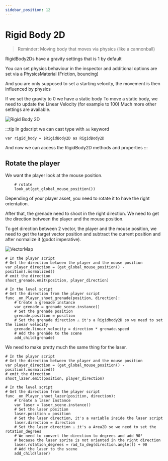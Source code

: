 ```yaml
---
sidebar_position: 12
---
```


# Rigid Body 2D

> Reminder: Moving body that moves via physics (like a cannonball)

RigidBody2Ds have a gravity settings that is 1 by default

You can set physics behaviour in the inspector and additional options are set via a PhysicsMaterial (Friction, bouncing)

And you are only supposed to set a starting velocity, the movement is then influenced by physics

If we set the gravity to 0 we have a static body
To move a static body, we need to update the Linear Velocity (for example to 100)
Much more other settings are available.

![Rigid Body 2D](./img/rigid-body-2d.png)

:::tip
In gdscript we can cast type with `as` keyword

```gdscript
var rigid_body = $RigidBody2D as RigidBody2D
```

And now we can access the RigidBody2D methods and properties
:::

## Rotate the player

We want the player look at the mouse position.

```gdscript
	# rotate
	look_at(get_global_mouse_position())
```

Depending of your player asset, you need to rotate it to have the right orientation.

After that, the grenade need to shoot in the right direction.
We need to get the direction between the player and the mouse position.

To get direction between 2 vector, the player and the mouse position, we need to get the target vector position and subtract the current position and after normalize it (godot imperative).

![VectorMap](./img/vector_map.png)

```gdscript
# In the player script
# Get the direction between the player and the mouse position
var player_direction = (get_global_mouse_position() - position).normalized()
# emit the direction
shoot_grenade.emit(position, player_direction)

# In the level script
# Get the direction from the player script
func _on_Player_shoot_grenade(position, direction):
    # Create a grenade instance
    var grenade = grenade_scene.instance()
    # Set the grenade position
    grenade.position = position
    # Set the grenade direction ⚠️ it's a Rigidbody2D so we need to set the linear velocity
    grenade.linear_velocity = direction * grenade.speed
    # Add the grenade to the scene
    add_child(grenade)
```

We need to make pretty much the same thing for the laser.

```gdscript
# In the player script
# Get the direction between the player and the mouse position
var player_direction = (get_global_mouse_position() - position).normalized()
# emit the direction
shoot_lazer.emit(position, player_direction)

# In the level script
# Get the direction from the player script
func _on_Player_shoot_lazer(position, direction):
    # Create a laser instance
    var laser = laser_scene.instance()
    # Set the laser position
    laser.position = position
    # Set the laser direction, it's a variable inside the laser script
	laser.direction = direction
    # Set the laser direction ⚠️ it's a Area2D so we need to set the rotation_degrees
    # We need to convert the direction to degrees and add 90° 
    # because the laser sprite is not oriented in the right direction
    laser.rotation_degrees = rad_to_deg(direction.angle()) + 90
    # Add the laser to the scene
    add_child(laser)
```
